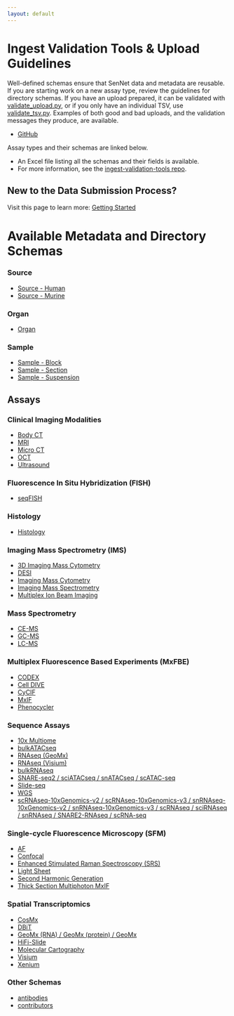 ```yaml
---
layout: default
---
```

# Ingest Validation Tools & Upload Guidelines

Well-defined schemas ensure that SenNet data and metadata are reusable. 
If you are starting work on a new assay type, review the guidelines for directory schemas. 
If you have an upload prepared, it can be validated with [validate_upload.py](https://github.com/sennetconsortium/ingest-validation-tools/blob/main/src/validate_upload.py), or if you only have an individual TSV, use [validate_tsv.py](https://github.com/sennetconsortium/ingest-validation-tools/blob/main/src/validate_tsv.py). 
Examples of both good and bad uploads, and the validation messages they produce, are available.
- [GitHub](https://github.com/sennetconsortium/ingest-validation-tools)

Assay types and their schemas are linked below.

- An Excel file listing all the schemas and their fields is available.
- For more information, see the [ingest-validation-tools repo](https://github.com/sennetconsortium/ingest-validation-tools).

## New to the Data Submission Process?
Visit this page to learn more: [Getting Started](/libraries/ingest-validation-tools/upload-guidelines/getting-started)

# Available Metadata and Directory Schemas
### Source
- [Source - Human](/libraries/ingest-validation-tools/schemas/source-human)
- [Source - Murine](/libraries/ingest-validation-tools/schemas/source-murine)

### Organ
- [Organ](/libraries/ingest-validation-tools/schemas/organ)

### Sample
- [Sample - Block](/libraries/ingest-validation-tools/schemas/sample-block)
- [Sample - Section](/libraries/ingest-validation-tools/schemas/sample-section)
- [Sample - Suspension](/libraries/ingest-validation-tools/schemas/sample-suspension)

## Assays
### Clinical Imaging Modalities
- [Body CT](/libraries/ingest-validation-tools/schemas/bodyct)
- [MRI](/libraries/ingest-validation-tools/schemas/mri)
- [Micro CT](/libraries/ingest-validation-tools/schemas/microct)
- [OCT](/libraries/ingest-validation-tools/schemas/oct)
- [Ultrasound](/libraries/ingest-validation-tools/schemas/ultrasound)

### Fluorescence In Situ Hybridization (FISH)
- [seqFISH](/libraries/ingest-validation-tools/schemas/seqfish)

### Histology
- [Histology](/libraries/ingest-validation-tools/schemas/histology)

### Imaging Mass Spectrometry (IMS)
- [3D Imaging Mass Cytometry](/libraries/ingest-validation-tools/schemas/imc3d)
- [DESI](/libraries/ingest-validation-tools/schemas/desi)
- [Imaging Mass Cytometry](/libraries/ingest-validation-tools/schemas/imc)
- [Imaging Mass Spectrometry](/libraries/ingest-validation-tools/schemas/ims)
- [Multiplex Ion Beam Imaging](/libraries/ingest-validation-tools/schemas/mibi)

### Mass Spectrometry
- [CE-MS](/libraries/ingest-validation-tools/schemas/cems)
- [GC-MS](/libraries/ingest-validation-tools/schemas/gcms)
- [LC-MS](/libraries/ingest-validation-tools/schemas/lcms)

### Multiplex Fluorescence Based Experiments (MxFBE)
- [CODEX](/libraries/ingest-validation-tools/schemas/codex)
- [Cell DIVE](/libraries/ingest-validation-tools/schemas/celldive)
- [CyCIF](/libraries/ingest-validation-tools/schemas/cycif)
- [MxIF](/libraries/ingest-validation-tools/schemas/mxif)
- [Phenocycler](/libraries/ingest-validation-tools/schemas/phenocycler)

### Sequence Assays
- [10x Multiome](/libraries/ingest-validation-tools/schemas/10x-multiome)
- [bulkATACseq](/libraries/ingest-validation-tools/schemas/bulkATACseq)
- [RNAseq (GeoMx)](/libraries/ingest-validation-tools/schemas/rnaseq-geomx)
- [RNAseq (Visium)](/libraries/ingest-validation-tools/schemas/rnaseq-visium)
- [bulkRNAseq](/libraries/ingest-validation-tools/schemas/bulkRNAseq)
- [SNARE-seq2 / sciATACseq / snATACseq / scATAC-seq](/libraries/ingest-validation-tools/schemas/scatacseq)
- [Slide-seq](/libraries/ingest-validation-tools/schemas/slideseq)
- [WGS](/libraries/ingest-validation-tools/schemas/wgs)
- [scRNAseq-10xGenomics-v2 / scRNAseq-10xGenomics-v3 / snRNAseq-10xGenomics-v2 / snRNAseq-10xGenomics-v3 / scRNAseq / sciRNAseq / snRNAseq / SNARE2-RNAseq / scRNA-seq](/libraries/ingest-validation-tools/schemas/scrnaseq)

### Single-cycle Fluorescence Microscopy (SFM)
- [AF](/libraries/ingest-validation-tools/schemas/af)
- [Confocal](/libraries/ingest-validation-tools/schemas/confocal)
- [Enhanced Stimulated Raman Spectroscopy (SRS)](/libraries/ingest-validation-tools/schemas/enhanced-srs)
- [Light Sheet](/libraries/ingest-validation-tools/schemas/lightsheet)
- [Second Harmonic Generation](/libraries/ingest-validation-tools/schemas/second-harmonic-generation)
- [Thick Section Multiphoton MxIF](/libraries/ingest-validation-tools/schemas/thick-section-multiphoton-mxif)

### Spatial Transcriptomics
- [CosMx](/libraries/ingest-validation-tools/schemas/cosmx)
- [DBiT](/libraries/ingest-validation-tools/schemas/dbit)
- [GeoMx (RNA) / GeoMx (protein) / GeoMx](/libraries/ingest-validation-tools/schemas/geomx)
- [HiFi-Slide](/libraries/ingest-validation-tools/schemas/hifi-slide)
- [Molecular Cartography](/libraries/ingest-validation-tools/schemas/mc)
- [Visium](/libraries/ingest-validation-tools/schemas/visium)
- [Xenium](/libraries/ingest-validation-tools/schemas/xenium)

### Other Schemas
- [antibodies](/libraries/ingest-validation-tools/schemas/antibodies)
- [contributors](/libraries/ingest-validation-tools/schemas/contributors)






